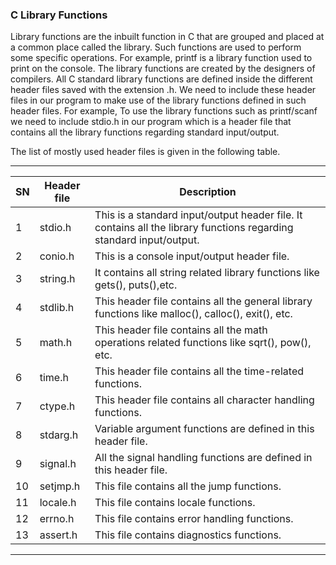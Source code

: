 ### C Library Functions

Library functions are the inbuilt function in C that are grouped and placed at a common place called the library. Such functions are used to perform some specific operations. For example, printf is a library function used to print on the console. The library functions are created by the designers of compilers. All C standard library functions are defined inside the different header files saved with the extension .h. We need to include these header files in our program to make use of the library functions defined in such header files. For example, To use the library functions such as printf/scanf we need to include stdio.h in our program which is a header file that contains all the library functions regarding standard input/output.

The list of mostly used header files is given in the following table.

-----

|SN|	Header file|	Description|
|--------|------|----|
|1|	stdio.h	|This is a standard input/output header file. It contains all the library functions regarding standard input/output.|
|2|	conio.h	|This is a console input/output header file.|
|3|	string.h|	It contains all string related library functions like gets(), puts(),etc.|
|4|	stdlib.h|	This header file contains all the general library functions like malloc(), calloc(), exit(), etc.|
|5|	math.h	|This header file contains all the math operations related functions like sqrt(), pow(), etc.|
|6|	time.h	|This header file contains all the time-related functions.|
|7|	ctype.h	|This header file contains all character handling functions.|
|8|	stdarg.h	|Variable argument functions are defined in this header file.|
|9|	signal.h	|All the signal handling functions are defined in this header file.|
|10|	setjmp.h|	This file contains all the jump functions.|
|11|	locale.h|	This file contains locale functions.|
|12|	errno.h	|This file contains error handling functions.|
|13|	assert.h|	This file contains diagnostics functions.|


------

